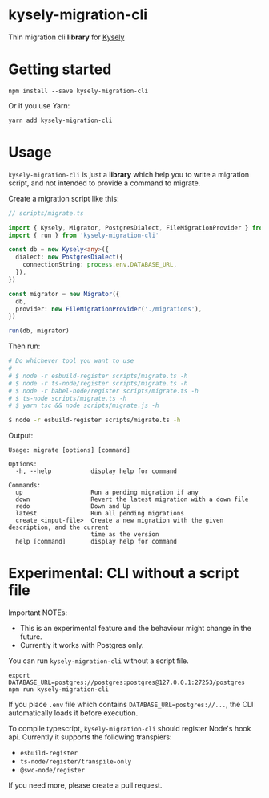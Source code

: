 # kysely-migration-cli

Thin migration cli **library** for [Kysely](https://github.com/koskimas/kysely)

# Getting started

```
npm install --save kysely-migration-cli
```

Or if you use Yarn:

```
yarn add kysely-migration-cli
```

# Usage

`kysely-migration-cli` is just a **library** which help you to write a migration script, and not intended to provide a command to migrate.

Create a migration script like this:

```typescript
// scripts/migrate.ts

import { Kysely, Migrator, PostgresDialect, FileMigrationProvider } from 'kysely'
import { run } from 'kysely-migration-cli'

const db = new Kysely<any>({
  dialect: new PostgresDialect({
    connectionString: process.env.DATABASE_URL,
  }),
})

const migrator = new Migrator({
  db,
  provider: new FileMigrationProvider('./migrations'),
})

run(db, migrator)
```

Then run:

```bash
# Do whichever tool you want to use
#
# $ node -r esbuild-register scripts/migrate.ts -h
# $ node -r ts-node/register scripts/migrate.ts -h
# $ node -r babel-node/register scripts/migrate.ts -h
# $ ts-node scripts/migrate.ts -h
# $ yarn tsc && node scripts/migrate.js -h

$ node -r esbuild-register scripts/migrate.ts -h
```

Output:

```
Usage: migrate [options] [command]

Options:
  -h, --help           display help for command

Commands:
  up                   Run a pending migration if any
  down                 Revert the latest migration with a down file
  redo                 Down and Up
  latest               Run all pending migrations
  create <input-file>  Create a new migration with the given description, and the current
                       time as the version
  help [command]       display help for command
```

# Experimental: CLI without a script file

Important NOTEs:

- This is an experimental feature and the behaviour might change in the future.
- Currently it works with Postgres only.

You can run `kysely-migration-cli` without a script file.

```
export DATABASE_URL=postgres://postgres:postgres@127.0.0.1:27253/postgres
npm run kysely-migration-cli
```

If you place `.env` file which contains `DATABASE_URL=postgres://...`, the CLI automatically loads it before execution.

To compile typescript, `kysely-migration-cli` should register Node's hook api. Currently it supports the following transpiers:

- `esbuild-register`
- `ts-node/register/transpile-only`
- `@swc-node/register`

If you need more, please create a pull request.
